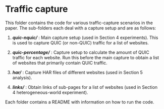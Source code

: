 # Traffic capture

This folder contains the code for various traffic-capture scenarios in the paper. The sub-folders each deal with a capture setup and are as follows:

1. ***quic-nquic/*** : Main capture setup (used in Section 4 experiments). This is used to capture QUIC (or non-QUIC) traffic for a list of websites. 

2. ***quic-percentage/*** : Capture setup to calculate the amount of QUIC traffic for each website. Run this before the main capture to obtain a list of websites that primarily contain QUIC traffic.

3. ***har/*** : Capture HAR files of different websites (used in Section 5 analysis).

4. ***links/*** : Obtain links of sub-pages for a list of websites (used in Section 4 heterogeneous-world experiment).


Each folder contains a README with information on how to run the code. 

